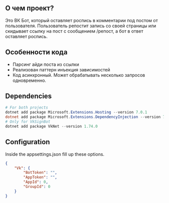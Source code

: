 ## О чем проект?
Это ВК Бот, который оставляет роспись в комментарии под постом от пользователя. Пользователь репостит запись со своей страницы или скидывает ссылку на пост с сообщением /репост, а бот в ответ оставляет роспись.

## Особенности кода
* Парсинг айди поста из ссылки
* Реализован паттерн инъекция зависимостей
* Код асинхронный. Может обрабатывать несколько запросов одновременно. 

## Dependencies
```powershell
# For both projects
dotnet add package Microsoft.Extensions.Hosting --version 7.0.1
dotnet add package Microsoft.Extensions.DependencyInjection --version 7.0.0
# Only for VkSignBot
dotnet add package VkNet --version 1.74.0
```

## Configuration
Inside the appsettings.json fill up these options.
```json
{
    "Vk": {
        "BotToken": "",
        "AppToken": "",
        "AppId": 0,
        "GroupId": 0
    }
}
```
